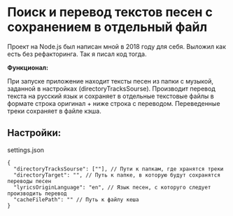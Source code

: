 # Поиск и перевод текстов песен с сохранением в отдельный файл

Проект на Node.js был написан мной в 2018 году для себя. Выложил как есть без рефакторинга. Так я писал код тогда.

**Функционал:**

При запуске приложение находит тексты песен из папки с музыкой, заданной в настройках (directoryTracksSourse). Производит перевод текста на русский язык и сохраняет в отдельные текстовые файлы в формате строка оригинал + ниже строка с переводом. Переведенные треки сохраняет в файле кэша.  

## Настройки:

settings.json

```
{
  "directoryTracksSourse": [""], // Пути к папкам, где хранятся треки
  "directoryTarget": "", // Путь к папке, в которую будут сохранятся переводы песен
  "lyricsOriginLanguage": "en", // Язык песен, с которуго следует производить перевод
  "cacheFilePath": "" // Путь к файлу кеша
}
```